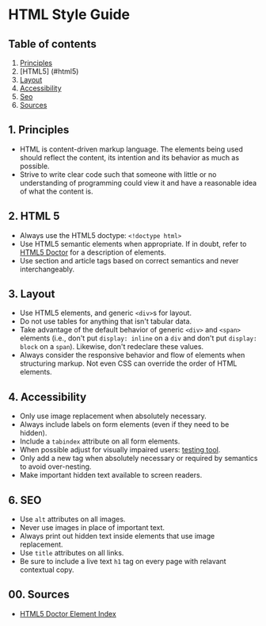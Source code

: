 # HTML Style Guide

## Table of contents

1.  [Principles](#principles)
2.  [HTML5] (#html5)
3.  [Layout](#layout)
4.  [Accessibility](#accessibility)
5.  [Seo](#seo)
00. [Sources](#sources)

<a name="principles"></a>
## 1. Principles

* HTML is content-driven markup language. The elements being used should reflect the content, its intention and its behavior as much as possible.
* Strive to write clear code such that someone with little or no understanding of programming could view it and have a reasonable idea of what the content is.


<a name="html5"></a>
## 2. HTML 5

* Always use the HTML5 doctype: `<!doctype html>`
* Use HTML5 semantic elements when appropriate. If in doubt, refer to [HTML5 Doctor](http://html5doctor.com/element-index/) for a description of elements.
* Use section and article tags based on correct semantics and never interchangeably.

<a name="layout"></a>
## 3. Layout

* Use HTML5 elements, and generic `<div>`s for layout.
* Do not use tables for anything that isn't tabular data.
* Take advantage of the default behavior of generic `<div>` and `<span>` elements (i.e., don't put `display: inline` on a `div` and don't put `display: block` on a `span`). Likewise, don't redeclare these values.
* Always consider the responsive behavior and flow of elements when structuring markup. Not even CSS can override the order of HTML elements.
  
<a name="accessibility"></a>
## 4. Accessibility

* Only use image replacement when absolutely necessary.
* Always include labels on form elements (even if they need to be hidden).
* Include a `tabindex` attribute on all form elements.
* When possible adjust for visually impaired users: [testing tool](https://chrome.google.com/webstore/search/NoCoffee%20Vision%20Simulator?hl=en&gl=US).
* Only add a new tag when absolutely necessary or required by semantics to avoid over-nesting.
* Make important hidden text available to screen readers.

<a name="seo"></a>
## 6. SEO

* Use `alt` attributes on all images.
* Never use images in place of important text.
* Always print out hidden text inside elements that use image replacement.
* Use `title` attributes on all links.
* Be sure to include a live text `h1` tag on every page with relavant contextual copy.

<a name="sources"></a>
## 00. Sources

* [HTML5 Doctor Element Index](http://html5doctor.com/element-index/)
